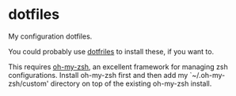# dotfiles
My configuration dotfiles.

You could probably use [dotfriles](https://github.com/hawkw/dotfriles/commits/master) to install these, if you want to.

This requires [oh-my-zsh](https://github.com/robbyrussell/oh-my-zsh), an excellent framework for managing zsh configurations. Install oh-my-zsh first and then add my `~/.oh-my-zsh/custom' directory on top of the existing oh-my-zsh install.
